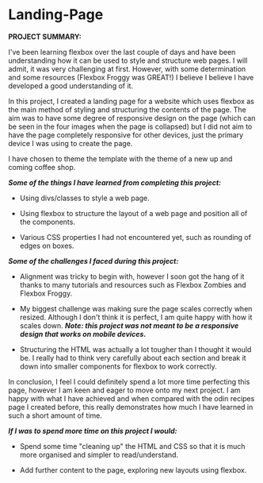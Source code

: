 # Landing-Page

**PROJECT SUMMARY:**

I've been learning flexbox over the last couple of days and have been understanding how it can be used to style and structure web pages. I will admit, it was very challenging at first. However, with some determination and some resources (Flexbox Froggy was GREAT!) I believe I believe I have developed a good understanding of it.

In this project, I created a landing page for a website which uses flexbox as the main method of styling and structuring the contents of the page. The aim was to have some degree of responsive design on the page (which can be seen in the four images when the page is collapsed) but I did not aim to have the page completely responsive for other devices, just the primary device I was using to create the page.

I have chosen to theme the template with the theme of a new up and coming coffee shop.

_**Some of the things I have learned from completing this project:**_

- Using divs/classes to style a web page.

- Using flexbox to structure the layout of a web page and position all of the components.

- Various CSS properties I had not encountered yet, such as rounding of edges on boxes.

_**Some of the challenges I faced during this project:**_

- Alignment was tricky to begin with, however I soon got the hang of it thanks to many tutorials and resources such as Flexbox Zombies and Flexbox Froggy.

- My biggest challenge was making sure the page scales correctly when resized. Although I don't think it is perfect, I am quite happy with how it scales down. **_Note: this project was not meant to be a responsive design that works on mobile devices._**

- Structuring the HTML was actually a lot tougher than I thought it would be. I really had to think very carefully about each section and break it down into smaller components for flexbox to work correctly.

In conclusion, I feel I could definitely spend a lot more time perfecting this page, however I am keen and eager to move onto my next project. I am happy with what I have achieved and when compared with the odin recipes page I created before, this really demonstrates how much I have learned in such a short amount of time.

_**If I was to spend more time on this project I would:**_

- Spend some time "cleaning up" the HTML and CSS so that it is much more organised and simpler to read/understand.

- Add further content to the page, exploring new layouts using flexbox.
